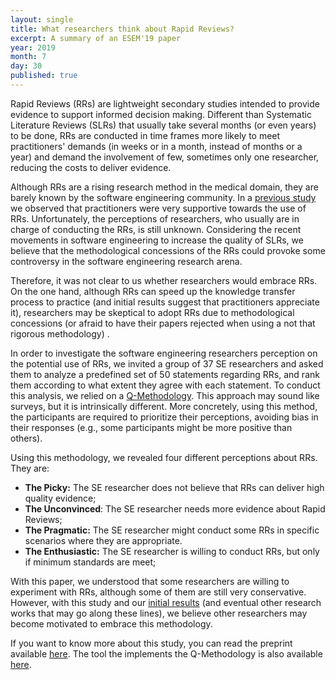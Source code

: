 ```yaml
---
layout: single
title: What researchers think about Rapid Reviews?
excerpt: A summary of an ESEM'19 paper
year: 2019
month: 7
day: 30
published: true
---
```


Rapid Reviews (RRs) are lightweight secondary studies intended to provide evidence to support informed decision making. Different than Systematic Literature Reviews (SLRs) that usually take several months (or even years) to be done, RRs are conducted in time frames more likely to meet practitioners' demands (in weeks or in a month, instead of months or a year) and demand the involvement of few, sometimes only one researcher, reducing the costs to deliver evidence.

Although RRs are a rising research method in the medical domain, they are barely known by the software engineering community. In a [previous study](http://gustavopinto.org/lost+found/ease2018.pdf) we observed that practitioners were very supportive towards the use of RRs. Unfortunately, the perceptions of researchers, who usually are in charge of conducting the RRs, is still unknown. Considering the recent movements in software engineering to increase the quality of SLRs, we believe that the methodological concessions of the RRs could provoke some controversy in the software engineering research arena.

Therefore, it was not clear to us whether researchers would embrace RRs. On the one hand, although RRs can speed up the knowledge transfer process to practice (and initial results suggest that practitioners appreciate it), researchers may be skeptical to adopt RRs due to methodological concessions (or afraid to have their papers rejected when using a not that rigorous methodology) .

In order to investigate the software engineering researchers perception on the potential use of RRs, we invited a group of 37 SE researchers and asked them to analyze a predefined set of 50 statements regarding RRs, and rank them according to what extent they agree with each statement. To conduct this analysis, we relied on a [Q-Methodology](https://qmethod.org/). This approach may sound like surveys, but it is intrinsically different. More concretely, using this method, the participants are required to prioritize their perceptions, avoiding bias in their responses (e.g., some participants might be more positive than others).

Using this methodology, we revealed four different perceptions about RRs. They are:

- **The Picky:** The SE researcher does not believe that RRs can deliver high quality evidence;
- **The Unconvinced**: The SE researcher needs more evidence about Rapid Reviews;
- **The Pragmatic:** The SE researcher might conduct some RRs in specific scenarios where they are appropriate.
- **The Enthusiastic:** The SE researcher is willing to conduct RRs, but only if minimum standards are meet;

With this paper, we understood that some researchers are willing to experiment with RRs, although some of them are still very conservative. However, with this study and our [initial results](http://gustavopinto.org/lost+found/ease2018.pdf) (and eventual other research works that may go along these lines), we believe other researchers may become motivated to embrace this methodology.

If you want to know more about this study, you can read the preprint available [here](https://arxiv.org/abs/1906.11351). The tool the implements the Q-Methodology is also available [here](https://github.com/bfsc/qmethod).
